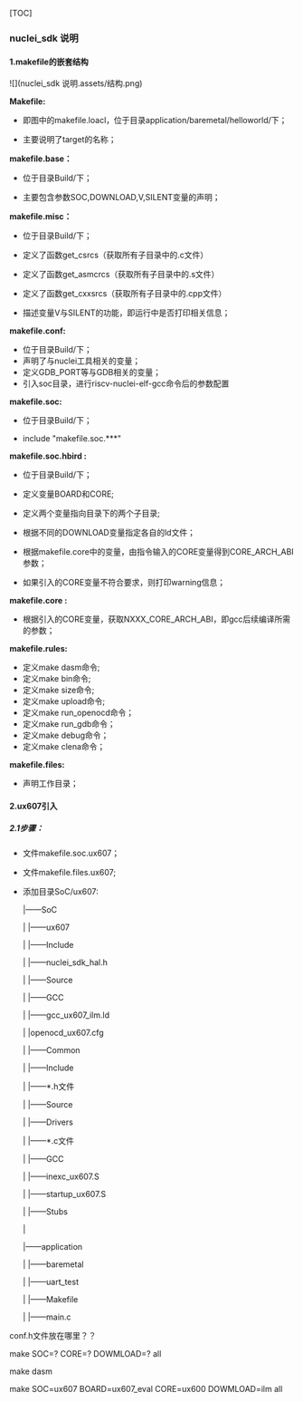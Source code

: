 [TOC]



### nuclei_sdk 说明



#### 1.makefile的嵌套结构

![](nuclei_sdk 说明.assets/结构.png)

**Makefile:**

- 即图中的makefile.loacl，位于目录application/baremetal/helloworld/下；

- 主要说明了target的名称；

**makefile.base：**

- 位于目录Build/下；

- 主要包含参数SOC,DOWNLOAD,V,SILENT变量的声明；

**makefile.misc：**

- 位于目录Build/下；
- 定义了函数get_csrcs（获取所有子目录中的.c文件）
- 定义了函数get_asmcrcs（获取所有子目录中的.s文件）
- 定义了函数get_cxxsrcs（获取所有子目录中的.cpp文件）

- 描述变量V与SILENT的功能，即运行中是否打印相关信息；

**makefile.conf:**

- 位于目录Build/下；
- 声明了与nuclei工具相关的变量；
- 定义GDB_PORT等与GDB相关的变量；
- 引入soc目录，进行riscv-nuclei-elf-gcc命令后的参数配置

**makefile.soc:**

- 位于目录Build/下；

- include "makefile.soc.***"

**makefile.soc.hbird :**

- 位于目录Build/下；

- 定义变量BOARD和CORE;
- 定义两个变量指向目录下的两个子目录;
- 根据不同的DOWNLOAD变量指定各自的ld文件；
- 根据makefile.core中的变量，由指令输入的CORE变量得到CORE_ARCH_ABI参数；
- 如果引入的CORE变量不符合要求，则打印warning信息；

**makefile.core :**

- 根据引入的CORE变量，获取NXXX_CORE_ARCH_ABI，即gcc后续编译所需的参数；

**makefile.rules:**

- 定义make dasm命令;
- 定义make bin命令;
- 定义make size命令;
- 定义make upload命令;
- 定义make run_openocd命令；
- 定义make run_gdb命令；
- 定义make debug命令；
- 定义make clena命令；

**makefile.files:**

- 声明工作目录；



#### 2.ux607引入

##### 2.1步骤：

- 文件makefile.soc.ux607；

- 文件makefile.files.ux607;

- 添加目录SoC/ux607:

  |——SoC

  |		|——ux607

  |				  |——Include

  |							|——nuclei_sdk_hal.h

  |				  |——Source

  |							|——GCC

  |									   |——gcc_ux607_ilm.ld

  | 				  |openocd_ux607.cfg

  |		|——Common
  
  |				   |——Include
  
  |							 |——*.h文件
  
  |				   |——Source
  
  |							 |——Drivers
  
  |										|——*.c文件
  
  |							 |——GCC
  
  |										|——inexc_ux607.S
  
  |										|——startup_ux607.S
  
  |							 |——Stubs
  
  |
  
  |——application
  
  |		|——baremetal
  
  |				   |——uart_test		
  
  |							 |——Makefile
  
  |							 |——main.c

conf.h文件放在哪里？？



make SOC=? CORE=? DOWMLOAD=? all 

make dasm 

make SOC=ux607 BOARD=ux607_eval CORE=ux600 DOWMLOAD=ilm all